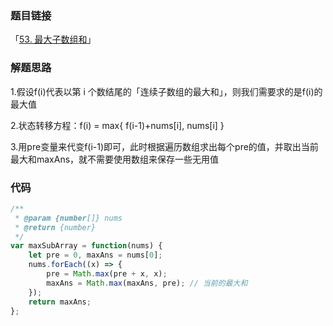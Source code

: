### 题目链接

「[53. 最大子数组和](https://leetcode.cn/problems/maximum-subarray/)」

### 解题思路

1.假设f(i)代表以第 i 个数结尾的「连续子数组的最大和」，则我们需要求的是f(i)的最大值

2.状态转移方程：f(i) = max{ f(i-1)+nums[i], nums[i] }

3.用pre变量来代变f(i-1)即可，此时根据遍历数组求出每个pre的值，并取出当前最大和maxAns，就不需要使用数组来保存一些无用值

### 代码

```javascript
/**
 * @param {number[]} nums
 * @return {number}
 */
var maxSubArray = function(nums) {
    let pre = 0, maxAns = nums[0];
    nums.forEach((x) => {
        pre = Math.max(pre + x, x); 
        maxAns = Math.max(maxAns, pre); // 当前的最大和
    });
    return maxAns;
};
```

